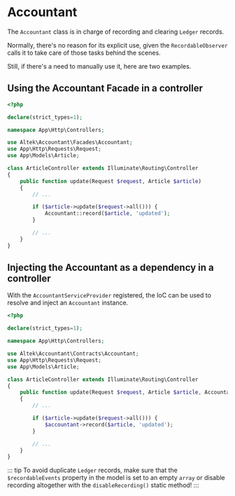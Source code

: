 # Accountant
The `Accountant` class is in charge of recording and clearing `Ledger` records.

Normally, there's no reason for its explicit use, given the `RecordableObserver` calls it to take care of those tasks behind the scenes.

Still, if there's a need to manually use it, here are two examples.

## Using the Accountant Facade in a controller
```php
<?php

declare(strict_types=1);

namespace App\Http\Controllers;

use Altek\Accountant\Facades\Accountant;
use App\Http\Requests\Request;
use App\Models\Article;

class ArticleController extends Illuminate\Routing\Controller
{
    public function update(Request $request, Article $article)
    {
        // ...

        if ($article->update($request->all())) {
            Accountant::record($article, 'updated');
        }

        // ...
    }
}
```

## Injecting the Accountant as a dependency in a controller
With the `AccountantServiceProvider` registered, the IoC can be used to resolve and inject an `Accountant` instance.

```php
<?php

declare(strict_types=1);

namespace App\Http\Controllers;

use Altek\Accountant\Contracts\Accountant;
use App\Http\Requests\Request;
use App\Models\Article;

class ArticleController extends Illuminate\Routing\Controller
{
    public function update(Request $request, Article $article, Accountant $accountant)
    {
        // ...

        if ($article->update($request->all())) {
            $accountant->record($article, 'updated');
        }

        // ...
    }
}
```

::: tip
To avoid duplicate `Ledger` records, make sure that the `$recordableEvents` property in the model is set to an empty `array` or disable recording altogether with the `disableRecording()` static method!
:::
